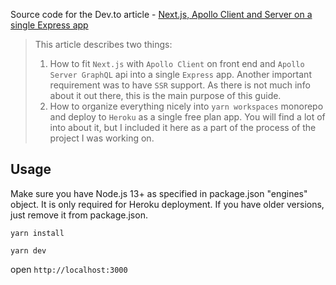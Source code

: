Source code for the Dev.to article - [Next.js, Apollo Client and Server on a single Express app](https://dev.to/givehug/next-js-apollo-client-and-server-on-a-single-express-app-55l6)

> This article describes two things:
>
> 1. How to fit `Next.js` with `Apollo Client` on front end and `Apollo Server GraphQL` api into a single `Express` app. Another important requirement was to have `SSR` support. As there is not much info about it out there, this is the main purpose of this guide.
> 2. How to organize everything nicely into `yarn workspaces` monorepo and deploy to `Heroku` as a single free plan app. You will find a lot of into about it, but I included it here as a part of the process of the project I was working on.

## Usage

Make sure you have Node.js 13+ as specified in package.json "engines" object. It is only required for Heroku deployment. If you have older versions, just remove it from package.json.

```
yarn install
```

```
yarn dev
```

open `http://localhost:3000`
